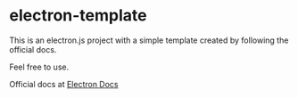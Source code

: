 # electron-template

This is an electron.js project with a simple template created by following the official docs.

Feel free to use.

Official docs at [Electron Docs](https://www.electronjs.org/docs/latest/tutorial/tutorial-prerequisites)
